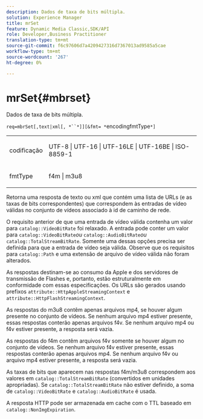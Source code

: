 ```yaml
---
description: Dados de taxa de bits múltipla.
solution: Experience Manager
title: mrSet
feature: Dynamic Media Classic,SDK/API
role: Developer,Business Practitioner
translation-type: tm+mt
source-git-commit: f6c97606d7a4209427316d7367013ad9585a5cae
workflow-type: tm+mt
source-wordcount: '267'
ht-degree: 0%

---
```



# mrSet{#mbrset}

Dados de taxa de bits múltipla.

`req=mbrSet[,text|xml[, *``*]][&fmt= *`encodingfmtType`*]`

<table id="simpletable_D2B8704E09B34337870A257CD7CB5C56"> 
 <tr class="strow"> 
  <td class="stentry"> <p><span class="codeph"><span class="varname"> codificação</span></span> </p> </td> 
  <td class="stentry"> <p><span class="codeph"> UTF-8 | UTF-16 | UTF-16LE | UTF-16BE | ISO-8859-1</span> </p></td> 
 </tr> 
 <tr class="strow"> 
  <td class="stentry"> <p><span class="codeph"><span class="varname"> fmtType</span></span> </p></td> 
  <td class="stentry"> <p><span class="codeph"> f4m | m3u8</span> </p></td> 
 </tr> 
</table>

Retorna uma resposta de texto ou xml que contém uma lista de URLs (e as taxas de bits correspondentes) que correspondem às entradas de vídeo válidas no conjunto de vídeos associado à id de caminho de rede.

O requisito anterior de que uma entrada de vídeo válida contenha um valor para `catalog::VideoBitRate` foi relaxado. A entrada pode conter um valor para `catalog::VideoBitRate`*ou* `catalog::AudioBitRate`*ou* `catalog::TotalStreamBitRate`. Somente uma dessas opções precisa ser definida para que a entrada de vídeo seja válida. Observe que os requisitos para `catalog::Path` e uma extensão de arquivo de vídeo válida não foram alterados.

As respostas destinam-se ao consumo da Apple e dos servidores de transmissão de Flashes e, portanto, estão estruturalmente em conformidade com essas especificações. Os URLs são gerados usando prefixos `attribute::HttpAppleStreamingContext` e `attribute::HttpFlashStreamingContext`.

As respostas do m3u8 contêm apenas arquivos mp4, se houver algum presente no conjunto de vídeos. Se nenhum arquivo mp4 estiver presente, essas respostas conterão apenas arquivos f4v. Se nenhum arquivo mp4 ou f4v estiver presente, a resposta será vazia.

As respostas do f4m contêm arquivos f4v somente se houver algum no conjunto de vídeos. Se nenhum arquivo f4v estiver presente, essas respostas conterão apenas arquivos mp4. Se nenhum arquivo f4v ou arquivo mp4 estiver presente, a resposta será vazia.

As taxas de bits que aparecem nas respostas f4m/m3u8 correspondem aos valores em `catalog::TotalStreamBitRate` (convertidos em unidades apropriadas). Se `catalog::TotalStreamBitRate` não estiver definido, a soma de `catalog::VideoBitRate` e `catalog::AudioBitRate` é usada.

A resposta HTTP pode ser armazenada em cache com o TTL baseado em `catalog::NonImgExpiration`.

